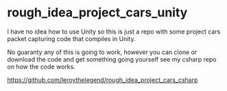 # rough_idea_project_cars_unity

I have no idea how to use Unity so this is just a repo with some project cars packet capturing code that compiles in Unity.

No guaranty any of this is going to work, however you can clone or download the code and get something going yourself see my csharp
repo on how the code works. 

https://github.com/leroythelegend/rough_idea_project_cars_csharp
